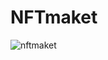 # NFTmaket

![nftmaket](https://media.giphy.com/media/v1.Y2lkPTc5MGI3NjExcGF3a3BzeTN5cTdpc3d1dzZmMzZrdG55ZzM1bXFrZjZybTB3NDlqbCZlcD12MV9pbnRlcm5hbF9naWZfYnlfaWQmY3Q9Zw/kWm6KuMWlAtfXnyNsk/giphy.gif)
